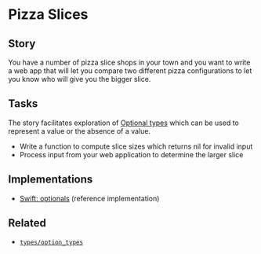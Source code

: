 # Pizza Slices

## Story

You have a number of pizza slice shops in your town and you want to write a web app that will let you compare two different pizza configurations to let you know who will give you the bigger slice.

## Tasks

The story facilitates exploration of [Optional types][types-option-types] which can be used to represent a value or the absence of a value.

- Write a function to compute slice sizes which returns nil for invalid input
- Process input from your web application to determine the larger slice

## Implementations

- [Swift: optionals][implementation-swift] (reference implementation)

## Related

- [`types/option_types`][types-option-types]

[types-option-types]: ../types/option_types.md
[implementation-swift]: https://github.com/exercism/swift/blob/main/exercises/concept/pizza-slices/.docs/instructions.md
